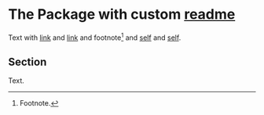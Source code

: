 # The Package with custom [readme](#fragment)

Text with [link](README.md) and [link][link] and footnote[^note] and [self](#fragment) and [self][self].

## Section

Text.

[link]: README.md (title)
[self]: #fragment

[^note]: Footnote.

